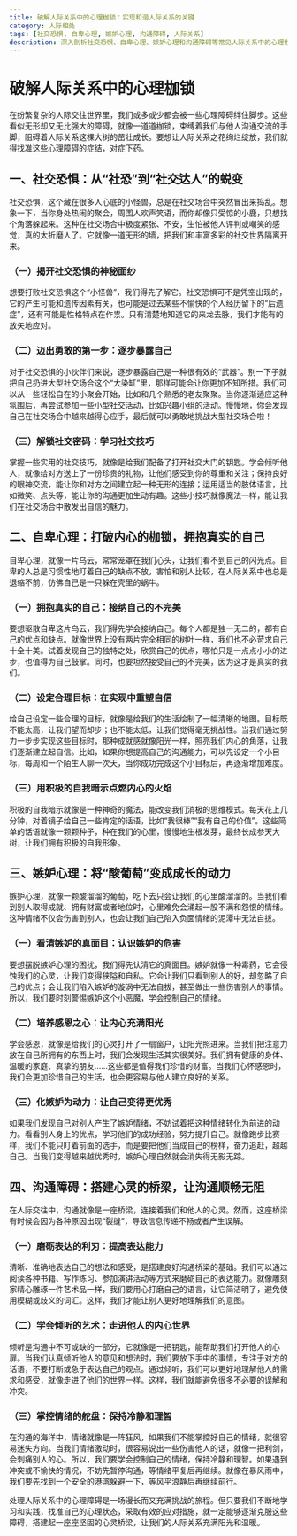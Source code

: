 ```yaml
---
title: 破解人际关系中的心理枷锁：实现和谐人际关系的关键
category: 人际相处
tags: [社交恐惧, 自卑心理, 嫉妒心理, 沟通障碍, 人际关系]
description: 深入剖析社交恐惧、自卑心理、嫉妒心理和沟通障碍等常见人际关系中的心理枷锁，提供实用的应对策略，助力读者打破枷锁，建立和谐、美好的人际关系。
---
```


# 破解人际关系中的心理枷锁

在纷繁复杂的人际交往世界里，我们或多或少都会被一些心理障碍绊住脚步。这些看似无形却又无比强大的障碍，就像一道道枷锁，束缚着我们与他人沟通交流的手脚，阻碍着人际关系这棵大树的茁壮成长。要想让人际关系之花绚烂绽放，我们就得找准这些心理障碍的症结，对症下药。

## 一、社交恐惧：从“社恐”到“社交达人”的蜕变

社交恐惧，这个藏在很多人心底的小怪兽，总是在社交场合中突然冒出来捣乱。想象一下，当你身处热闹的聚会，周围人欢声笑语，而你却像只受惊的小鹿，只想找个角落躲起来。这种在社交场合中极度紧张、不安，生怕被他人评判或嘲笑的感觉，真的太折磨人了。它就像一道无形的墙，把我们和丰富多彩的社交世界隔离开来。

### （一）揭开社交恐惧的神秘面纱
想要打败社交恐惧这个“小怪兽”，我们得先了解它。社交恐惧可不是凭空出现的，它的产生可能和遗传因素有关，也可能是过去某些不愉快的个人经历留下的“后遗症”，还有可能是性格特点在作祟。只有清楚地知道它的来龙去脉，我们才能有的放矢地应对。

### （二）迈出勇敢的第一步：逐步暴露自己
对于社交恐惧的小伙伴们来说，逐步暴露自己是一种很有效的“武器”。别一下子就把自己扔进大型社交场合这个“大染缸”里，那样可能会让你更加不知所措。我们可以从一些轻松自在的小聚会开始，比如和几个熟悉的老友聚聚。当你逐渐适应这种氛围后，再尝试参加一些小型社交活动，比如兴趣小组的活动。慢慢地，你会发现自己在社交场合中越来越得心应手，最后就可以勇敢地挑战大型社交场合啦！

### （三）解锁社交密码：学习社交技巧
掌握一些实用的社交技巧，就像是给我们配备了打开社交大门的钥匙。学会倾听他人，就像给对方送上了一份珍贵的礼物，让他们感受到你的尊重和关注；保持良好的眼神交流，能让你和对方之间建立起一种无形的连接；运用适当的肢体语言，比如微笑、点头等，能让你的沟通更加生动有趣。这些小技巧就像魔法一样，能让我们在社交场合中散发出自信的魅力。

## 二、自卑心理：打破内心的枷锁，拥抱真实的自己

自卑心理，就像一片乌云，常常笼罩在我们心头，让我们看不到自己的闪光点。自卑的人总是习惯性地盯着自己的缺点不放，害怕和别人比较，在人际关系中也总是退缩不前，仿佛自己是一只躲在壳里的蜗牛。

### （一）拥抱真实的自己：接纳自己的不完美
要想驱散自卑这片乌云，我们得先学会接纳自己。每个人都是独一无二的，都有自己的优点和缺点。就像世界上没有两片完全相同的树叶一样，我们也不必苛求自己十全十美。试着发现自己的独特之处，欣赏自己的优点，哪怕只是一点点小小的进步，也值得为自己鼓掌。同时，也要坦然接受自己的不完美，因为这才是真实的我们。

### （二）设定合理目标：在实现中重塑自信
给自己设定一些合理的目标，就像是给我们的生活绘制了一幅清晰的地图。目标既不能太高，让我们望而却步；也不能太低，让我们觉得毫无挑战性。当我们通过努力一步步实现这些目标时，那种成就感就像阳光一样，照亮我们内心的角落，让我们逐渐建立起自信。比如，如果你想提高自己的沟通能力，可以先设定一个小目标，每周和一个陌生人聊一次天，当你成功完成这个小目标后，再逐渐增加难度。

### （三）用积极的自我暗示点燃内心的火焰
积极的自我暗示就像是一种神奇的魔法，能改变我们消极的思维模式。每天花上几分钟，对着镜子给自己一些肯定的话语，比如“我很棒”“我有自己的价值”。这些简单的话语就像一颗颗种子，种在我们的心里，慢慢地生根发芽，最终长成参天大树，让我们拥有积极的自我形象。

## 三、嫉妒心理：将“酸葡萄”变成成长的动力

嫉妒心理，就像一颗酸溜溜的葡萄，吃下去只会让我们的心里酸溜溜的。当我们看到别人取得成就、拥有财富或者地位时，心里难免会涌起一股不满和怨恨的情绪。这种情绪不仅会伤害到别人，也会让我们自己陷入负面情绪的泥潭中无法自拔。

### （一）看清嫉妒的真面目：认识嫉妒的危害
要想摆脱嫉妒心理的困扰，我们得先认清它的真面目。嫉妒就像一种毒药，它会侵蚀我们的心灵，让我们变得狭隘和自私。它会让我们只看到别人的好，却忽略了自己的优点；会让我们陷入嫉妒的漩涡中无法自拔，甚至做出一些伤害别人的事情。所以，我们要时刻警惕嫉妒这个小恶魔，学会控制自己的情绪。

### （二）培养感恩之心：让内心充满阳光
学会感恩，就像是给我们的心灵打开了一扇窗户，让阳光照进来。当我们把注意力放在自己所拥有的东西上时，我们会发现生活其实很美好。我们拥有健康的身体、温暖的家庭、真挚的朋友……这些都是值得我们珍惜的财富。当我们心怀感恩时，我们会更加珍惜自己的生活，也会更容易与他人建立良好的关系。

### （三）化嫉妒为动力：让自己变得更优秀
如果我们发现自己对别人产生了嫉妒情绪，不妨试着把这种情绪转化为前进的动力。看看别人身上的优点，学习他们的成功经验，努力提升自己。就像跑步比赛一样，我们不能只盯着前面的选手，而是要把他们当成自己的榜样，奋力追赶，超越自己。当我们变得越来越优秀时，嫉妒心理自然就会消失得无影无踪。

## 四、沟通障碍：搭建心灵的桥梁，让沟通顺畅无阻

在人际交往中，沟通就像是一座桥梁，连接着我们和他人的心灵。然而，这座桥梁有时候会因为各种原因出现“裂缝”，导致信息传递不畅或者产生误解。

### （一）磨砺表达的利刃：提高表达能力
清晰、准确地表达自己的想法和感受，是搭建良好沟通桥梁的基础。我们可以通过阅读各种书籍、写作练习、参加演讲活动等方式来磨砺自己的表达能力。就像雕刻家精心雕琢一件艺术品一样，我们要用心打磨自己的语言，让它简洁明了，避免使用模糊或歧义的词汇。这样，我们才能让别人更好地理解我们的意图。

### （二）学会倾听的艺术：走进他人的内心世界
倾听是沟通中不可或缺的一部分，它就像是一把钥匙，能帮助我们打开他人的心扉。当我们认真倾听他人的意见和想法时，我们要放下手中的事情，专注于对方的话语，不要打断或急于表达自己的观点。通过倾听，我们可以更好地理解他人的需求和感受，就像走进了他们的世界一样。这样，我们就能避免很多不必要的误解和冲突。

### （三）掌控情绪的舵盘：保持冷静和理智
在沟通的海洋中，情绪就像是一阵狂风，如果我们不能掌控好自己的情绪，就很容易迷失方向。当我们情绪激动时，很容易说出一些伤害他人的话，就像一把利剑，会刺痛别人的心。所以，我们要学会控制自己的情绪，保持冷静和理智。如果遇到冲突或不愉快的情况，不妨先暂停沟通，等情绪平复后再继续。就像在暴风雨中，我们要先找到一个安全的港湾躲避一下，等风平浪静后再继续前行。

处理人际关系中的心理障碍是一场漫长而又充满挑战的旅程。但只要我们不断地学习和实践，找准自己的心理状态，采取有效的应对措施，就一定能够逐渐克服这些障碍，搭建起一座座坚固的心灵桥梁，让我们的人际关系充满阳光和温暖。